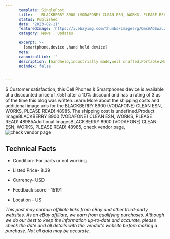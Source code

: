 ```yaml
---
      template: SinglePost
      title: -- BLACKBERRY 8900 (VODAFONE) CLEAN ESN, WORKS, PLEASE READ! 48985
      status: Published
      date: '2023-02-11'
      featuredImage: 'https://i.ebayimg.com/thumbs/images/g/OmsAAOSwaLZifqMM/s-l225.jpg'
      category: News , Updates

      excerpt: >-
        [smartphone,device ,hand held device]
      meta:
      canonicalLink: ''
      description: [handheld,industrially made,well crafted,Portable,Mobile,Compact,Convenient,Lightweight,Maneuverable,Man-portable,Miniature,Carriable,Hand-held,Light,Holdable,Transportable,Mobile device,Pocket-sized,On-the-go,Wireless,Cordless,Compact size,Convenient size, smartphone,device ,hand held device]
      noindex: false

        
---
```

$
    Customer satisfaction, this Cell Phones & Smartphones device is available at a discounted price of 7.551 after a 10% discount and has a rating of 3 as of the time this blog was written.Learn More about the shipping costs and additional image urls for the BLACKBERRY 8900 (VODAFONE) CLEAN ESN, WORKS, PLEASE READ! 48985. The shipping cost is undefined.Product ImageBLACKBERRY 8900 (VODAFONE) CLEAN ESN, WORKS, PLEASE READ! 48985Additional ImagesBLACKBERRY 8900 (VODAFONE) CLEAN ESN, WORKS, PLEASE READ! 48985, check vendor page, ![check vendor page](https://origin-galleryplus.ebayimg.com/ws/web/185424177120_2_0_1/225x225.jpg)
    
    

 ## Technical Facts 



     
      

 - Condition- For parts or not working 


      

 - Listed Price- 8.39 


      

 - Currency- USD 


      

 - Feedback score - 15191 


      

 - Location - US 


      
      

 *_This post may contain affiliate links from eBay and other third-party websites. As an eBay affiliate, we earn from qualifying purchases. Although we do our best to keep the information up-to-date and accurate, please check the date and all details with the vendor's website before making a purchase. Not all data may be accurate._*



    
    
    
    
    